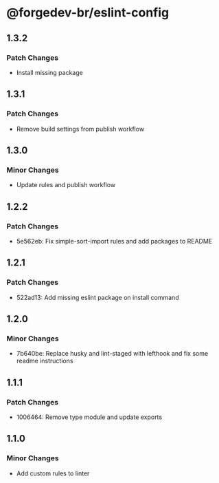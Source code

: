 # @forgedev-br/eslint-config

## 1.3.2

### Patch Changes

- Install missing package

## 1.3.1

### Patch Changes

- Remove build settings from publish workflow

## 1.3.0

### Minor Changes

- Update rules and publish workflow

## 1.2.2

### Patch Changes

- 5e562eb: Fix simple-sort-import rules and add packages to README

## 1.2.1

### Patch Changes

- 522ad13: Add missing eslint package on install command

## 1.2.0

### Minor Changes

- 7b640be: Replace husky and lint-staged with lefthook and fix some readme instructions

## 1.1.1

### Patch Changes

- 1006464: Remove type module and update exports

## 1.1.0

### Minor Changes

- Add custom rules to linter
